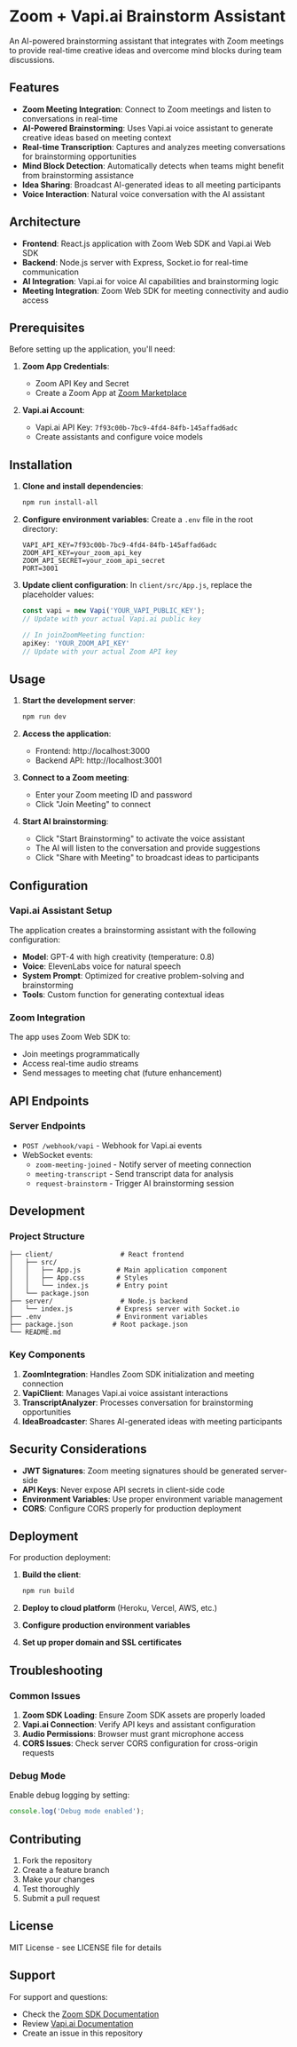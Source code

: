 # Zoom + Vapi.ai Brainstorm Assistant

An AI-powered brainstorming assistant that integrates with Zoom meetings to provide real-time creative ideas and overcome mind blocks during team discussions.

## Features

- **Zoom Meeting Integration**: Connect to Zoom meetings and listen to conversations in real-time
- **AI-Powered Brainstorming**: Uses Vapi.ai voice assistant to generate creative ideas based on meeting context
- **Real-time Transcription**: Captures and analyzes meeting conversations for brainstorming opportunities
- **Mind Block Detection**: Automatically detects when teams might benefit from brainstorming assistance
- **Idea Sharing**: Broadcast AI-generated ideas to all meeting participants
- **Voice Interaction**: Natural voice conversation with the AI assistant

## Architecture

- **Frontend**: React.js application with Zoom Web SDK and Vapi.ai Web SDK
- **Backend**: Node.js server with Express, Socket.io for real-time communication
- **AI Integration**: Vapi.ai for voice AI capabilities and brainstorming logic
- **Meeting Integration**: Zoom Web SDK for meeting connectivity and audio access

## Prerequisites

Before setting up the application, you'll need:

1. **Zoom App Credentials**:
   - Zoom API Key and Secret
   - Create a Zoom App at [Zoom Marketplace](https://marketplace.zoom.us/)

2. **Vapi.ai Account**:
   - Vapi.ai API Key: `7f93c00b-7bc9-4fd4-84fb-145affad6adc`
   - Create assistants and configure voice models

## Installation

1. **Clone and install dependencies**:
   ```bash
   npm run install-all
   ```

2. **Configure environment variables**:
   Create a `.env` file in the root directory:
   ```env
   VAPI_API_KEY=7f93c00b-7bc9-4fd4-84fb-145affad6adc
   ZOOM_API_KEY=your_zoom_api_key
   ZOOM_API_SECRET=your_zoom_api_secret
   PORT=3001
   ```

3. **Update client configuration**:
   In `client/src/App.js`, replace the placeholder values:
   ```javascript
   const vapi = new Vapi('YOUR_VAPI_PUBLIC_KEY');
   // Update with your actual Vapi.ai public key
   
   // In joinZoomMeeting function:
   apiKey: 'YOUR_ZOOM_API_KEY'
   // Update with your actual Zoom API key
   ```

## Usage

1. **Start the development server**:
   ```bash
   npm run dev
   ```

2. **Access the application**:
   - Frontend: http://localhost:3000
   - Backend API: http://localhost:3001

3. **Connect to a Zoom meeting**:
   - Enter your Zoom meeting ID and password
   - Click "Join Meeting" to connect

4. **Start AI brainstorming**:
   - Click "Start Brainstorming" to activate the voice assistant
   - The AI will listen to the conversation and provide suggestions
   - Click "Share with Meeting" to broadcast ideas to participants

## Configuration

### Vapi.ai Assistant Setup

The application creates a brainstorming assistant with the following configuration:

- **Model**: GPT-4 with high creativity (temperature: 0.8)
- **Voice**: ElevenLabs voice for natural speech
- **System Prompt**: Optimized for creative problem-solving and brainstorming
- **Tools**: Custom function for generating contextual ideas

### Zoom Integration

The app uses Zoom Web SDK to:
- Join meetings programmatically
- Access real-time audio streams
- Send messages to meeting chat (future enhancement)

## API Endpoints

### Server Endpoints

- `POST /webhook/vapi` - Webhook for Vapi.ai events
- WebSocket events:
  - `zoom-meeting-joined` - Notify server of meeting connection
  - `meeting-transcript` - Send transcript data for analysis
  - `request-brainstorm` - Trigger AI brainstorming session

## Development

### Project Structure

```
├── client/                 # React frontend
│   ├── src/
│   │   ├── App.js         # Main application component
│   │   ├── App.css        # Styles
│   │   └── index.js       # Entry point
│   └── package.json
├── server/                 # Node.js backend
│   └── index.js           # Express server with Socket.io
├── .env                   # Environment variables
├── package.json          # Root package.json
└── README.md
```

### Key Components

1. **ZoomIntegration**: Handles Zoom SDK initialization and meeting connection
2. **VapiClient**: Manages Vapi.ai voice assistant interactions
3. **TranscriptAnalyzer**: Processes conversation for brainstorming opportunities
4. **IdeaBroadcaster**: Shares AI-generated ideas with meeting participants

## Security Considerations

- **JWT Signatures**: Zoom meeting signatures should be generated server-side
- **API Keys**: Never expose API secrets in client-side code
- **Environment Variables**: Use proper environment variable management
- **CORS**: Configure CORS properly for production deployment

## Deployment

For production deployment:

1. **Build the client**:
   ```bash
   npm run build
   ```

2. **Deploy to cloud platform** (Heroku, Vercel, AWS, etc.)

3. **Configure production environment variables**

4. **Set up proper domain and SSL certificates**

## Troubleshooting

### Common Issues

1. **Zoom SDK Loading**: Ensure Zoom SDK assets are properly loaded
2. **Vapi.ai Connection**: Verify API keys and assistant configuration
3. **Audio Permissions**: Browser must grant microphone access
4. **CORS Issues**: Check server CORS configuration for cross-origin requests

### Debug Mode

Enable debug logging by setting:
```javascript
console.log('Debug mode enabled');
```

## Contributing

1. Fork the repository
2. Create a feature branch
3. Make your changes
4. Test thoroughly
5. Submit a pull request

## License

MIT License - see LICENSE file for details

## Support

For support and questions:
- Check the [Zoom SDK Documentation](https://developers.zoom.us/docs/)
- Review [Vapi.ai Documentation](https://docs.vapi.ai/)
- Create an issue in this repository